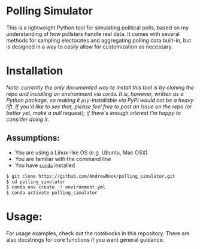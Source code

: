# Polling Simulator

This is a lightweight Python tool for simulating political polls, based
on my understanding of how pollsters handle real data. It comes with
several methods for sampling electorates and aggregating polling
data built-in, but is designed in a way to easily allow for customization
as necessary.

# Installation
_Note: currently the only documented way to install this tool 
is by cloning the repo and installing an environment via `conda`.
It is, however, written as a Python package, so making it `pip`-installable
via PyPI would not be a heavy lift. If you'd like to see that, please
feel free to post an issue on the repo (or better yet, make a pull request);
if there's enough interest I'm happy to consider doing it._

## Assumptions:
* You are using a Linux-like OS (e.g. Ubuntu, Mac OSX)
* You are familiar with the command line
* You have [`conda`](https://docs.conda.io/en/latest/) installed

```bash
$ git clone https://github.com/AndrewRook/polling_simulator.git
$ cd polling_simulator
$ conda env create -f environment.yml
$ conda activate polling_simulator
```

# Usage:
For usage examples, check out the notebooks in this repository. There
are also docstrings for core functions if you want general guidance.
